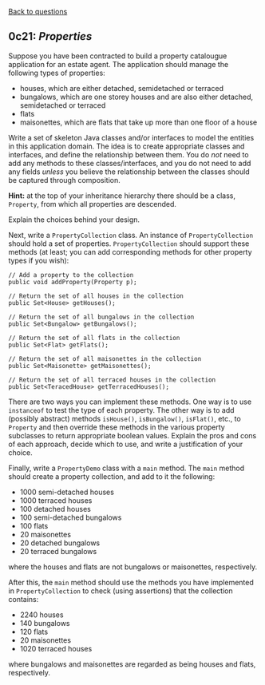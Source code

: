 [Back to questions](../README.md)

## 0c21: *Properties*

Suppose you have been contracted to build a property catalougue application
for an estate agent.  The application should manage the following types of properties:

* houses, which are either detached, semidetached or terraced
* bungalows, which are one storey houses and are also either detached, semidetached or terraced
* flats
* maisonettes, which are flats that take up more than one floor of a house

Write a set of skeleton Java classes and/or interfaces to model the entities in this
application domain.  The idea is to create appropriate classes and interfaces, and define the
relationship between them.  You do *not* need to add any methods to these classes/interfaces,
and you do not need to add any fields *unless* you believe the relationship between the
classes should be captured through composition.

**Hint:** at the top of your inheritance hierarchy there should be a class, `Property`,
from which all properties are descended.

Explain the choices behind your design.

Next, write a `PropertyCollection` class.  An instance of `PropertyCollection` should
hold a set of properties.  `PropertyCollection` should support these methods (at least; you can add
corresponding methods for other property types if you wish):

```
// Add a property to the collection
public void addProperty(Property p);

// Return the set of all houses in the collection
public Set<House> getHouses();

// Return the set of all bungalows in the collection
public Set<Bungalow> getBungalows();

// Return the set of all flats in the collection
public Set<Flat> getFlats();

// Return the set of all maisonettes in the collection
public Set<Maisonette> getMaisonettes();
		
// Return the set of all terraced houses in the collection
public Set<TeracedHouse> getTerracedHouses();
```

There are two ways you can implement these methods.  One way is to use `instanceof`
to test the type of each property.  The other way is to add (possibly abstract) methods `isHouse()`, `isBungalow()`,
`isFlat()`, etc., to `Property` and then override these methods in the various property subclasses
to return appropriate boolean values.  Explain the pros and cons of each approach, decide which to use, and write a justification
of your choice.

Finally, write a `PropertyDemo` class with a `main` method.
The `main` method should create a property collection, and add to it
the following:


* 1000 semi-detached houses
* 1000 terraced houses
* 100 detached houses
* 100 semi-detached bungalows
* 100 flats
* 20 maisonettes
* 20 detached bungalows
* 20 terraced bungalows

where the houses and flats are not bungalows or maisonettes, respectively.

After this, the `main` method should use the methods you have
implemented in `PropertyCollection` to check (using assertions) that the collection
contains:

* 2240 houses
* 140 bungalows
* 120 flats
* 20 maisonettes
* 1020 terraced houses

where bungalows and maisonettes are regarded as being houses and flats,
respectively.
